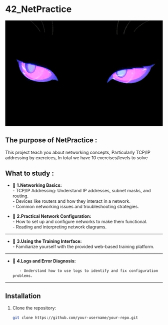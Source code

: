 # 42_NetPractice
![Feature Demo](images/𝔢𝔩𝔡𝔯𝔦𝔱𝔠𝔥%20ᖭི༏ᖫྀ.gif)




## The purpose of NetPractice :

This project teach you about networking concepts, Particularly TCP/IP addressing by exercices, In total we have
10  exercises/levels to solve    

## What to study :   
- 🎉 **1.Networking Basics:**   
         - TCP/IP Addressing: Understand IP addresses, subnet masks, and routing.   
         - Devices like routers and how they interact in a network.   
         - Common networking issues and troubleshooting strategies.    

- 🎉 **2.Practical Network Configuration:**   
         - How to set up and configure networks to make them functional.  
         - Reading and interpreting network diagrams.  
-------
- 🎉 **3.Using the Training Interface:**  
         - Familiarize yourself with the provided web-based training platform.  
-------

- 🎉 **4.Logs and Error Diagnosis:**    
   
         - Understand how to use logs to identify and fix configuration problems. 
-------

## Installation
1. Clone the repository:
   ```bash
   git clone https://github.com/your-username/your-repo.git
